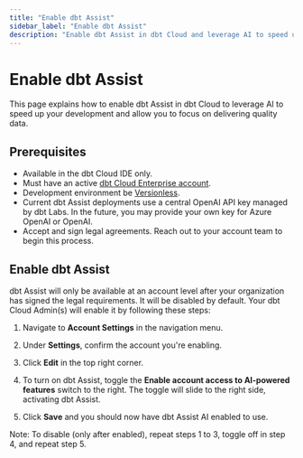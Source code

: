 ```yaml
--- 
title: "Enable dbt Assist" 
sidebar_label: "Enable dbt Assist" 
description: "Enable dbt Assist in dbt Cloud and leverage AI to speed up your development." 
---
```


# Enable dbt Assist <Lifecycle status='beta'/>

This page explains how to enable dbt Assist in dbt Cloud to leverage AI to speed up your development and allow you to focus on delivering quality data.

## Prerequisites

- Available in the dbt Cloud IDE only.
- Must have an active [dbt Cloud Enterprise account](https://www.getdbt.com/pricing).
- Development environment be [Versionless](/docs/dbt-versions/upgrade-dbt-version-in-cloud#Versionless).
- Current dbt Assist deployments use a central OpenAI API key managed by dbt Labs. In the future, you may provide your own key for Azure OpenAI or OpenAI.
- Accept and sign legal agreements. Reach out to your account team to begin this process.

## Enable dbt Assist

dbt Assist will only be available at an account level after your organization has signed the legal requirements. It will be disabled by default. Your dbt Cloud Admin(s) will enable it by following these steps:

1. Navigate to **Account Settings** in the navigation menu.

2. Under **Settings**, confirm the account you're enabling.

3. Click **Edit** in the top right corner.

4. To turn on dbt Assist, toggle the **Enable account access to AI-powered features** switch to the right. The toggle will slide to the right side, activating dbt Assist.

5. Click **Save** and you should now have dbt Assist AI enabled to use.

Note: To disable (only after enabled), repeat steps 1 to 3, toggle off in step 4, and repeat step 5.

<Lightbox src="/img/docs/dbt-cloud/cloud-ide/dbt-assist-toggle.jpg" width="90%" title="In Account Settings, click the 'Enable account access to AI-powered feature' toggle to enable dbt Assist." />
